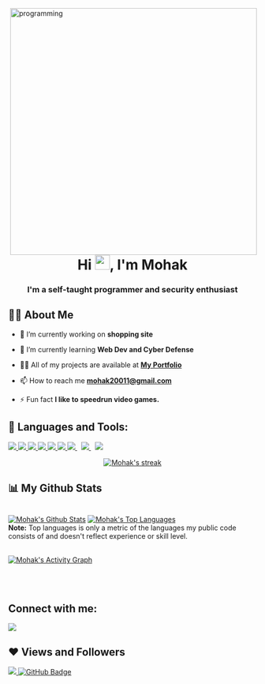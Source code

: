 <img align="right" src="https://i.pinimg.com/originals/54/e3/7d/54e37d8074ebcde1d96c77d7b2a7f310.gif" alt="programming" width="500" height="auto">

<h1 align="center">Hi <img src="https://raw.githubusercontent.com/MartinHeinz/MartinHeinz/master/wave.gif" width="30px">, I'm Mohak</h1>
<h3 align="center">I'm a self-taught programmer and security enthusiast<h3>


## 🙋‍♂️ About Me

- 🔭 I’m currently working on **shopping site**

- 🌱 I’m currently learning **Web Dev and Cyber Defense**

- 👨‍💻 All of my projects are available at **[My Portfolio](https://mohak75.github.io/Experimental-Website/)**

- 📫 How to reach me **mohak20011@gmail.com**

- ⚡ Fun fact **I like to speedrun video games.**

## 🚀 Languages and Tools:

<p align="left"> 
    <a href="https://www.java.com" target="_blank"> <img src="https://img.icons8.com/color/48/000000/java-coffee-cup-logo.png"/> </a>
    <a href="https://developer.mozilla.org/en-US/docs/Web/JavaScript" target="_blank"> <img src="https://img.icons8.com/color/48/000000/javascript.png"/> </a> 
    <a href="https://www.w3.org/html/" target="_blank"> <img src="https://img.icons8.com/color/48/000000/html-5.png"/> </a> 
    <a href="https://www.w3schools.com/css/" target="_blank"> <img src="https://img.icons8.com/color/48/000000/css3.png"/> </a> 
    <a href="https://getbootstrap.com" target="_blank"> <img src="https://img.icons8.com/color/48/000000/bootstrap.png"/> </a> 
    <a href="https://www.python.org" target="_blank"> <img src="https://img.icons8.com/color/48/000000/python.png"/> </a> 
    <a style="padding-right:8px;" href="https://nodejs.org" target="_blank"> <img src="https://img.icons8.com/color/48/000000/nodejs.png"/> </a> 
    <a style="padding-right:8px;" href="https://www.mysql.com/" target="_blank"> <img src="https://img.icons8.com/fluent/50/000000/mysql-logo.png"/> </a>
    <a href="https://git-scm.com/" target="_blank"> <img src="https://img.icons8.com/color/48/000000/git.png"/> </a> 
  
<br/>

<p align="center">
    <a href="https://github.com/mohak75/github-readme-streak-stats">
        <img title="🔥 Get streak stats for your profile at git.io/streak-stats" alt="Mohak's streak" src="https://github-readme-streak-stats.herokuapp.com/?user=mohak75&theme=black-ice&hide_border=true&stroke=0000&background=060A0CD0"/>
    </a>
</p>

## 📊 My Github Stats

  <br/>
    <a href="https://github.com/mohak75/github-readme-stats"><img alt="Mohak's Github Stats" src="https://github-readme-stats.vercel.app/api?username=mohak75&show_icons=true&count_private=true&theme=react&hide_border=true&bg_color=0D1117" /></a>
  <a href="https://github.com/mohak75/github-readme-stats"><img alt="Mohak's Top Languages" src="https://github-readme-stats.vercel.app/api/top-langs/?username=mohak75&langs_count=8&count_private=true&layout=compact&theme=react&hide_border=true&bg_color=0D1117" /></a>
  <br/>
  <b>Note:</b> Top languages is only a metric of the languages my public code consists of and doesn't reflect experience or skill level.


<br/>
<br/>

<a href="https://github.com/mohak75/github-readme-activity-graph"><img alt="Mohak's Activity Graph" src="https://activity-graph.herokuapp.com/graph?username=mohak75&bg_color=0D1117&color=5BCDEC&line=5BCDEC&point=FFFFFF&hide_border=true" /></a>

<br/>
<br/>

## Connect with me:
<p align="left">

<a href = "https://www.linkedin.com/in/mohak-shrivastava-568689213/"><img src="https://img.icons8.com/fluent/48/000000/linkedin.png"/></a>


</p>

## ❤ Views and Followers
<a href="https://github.com/Meghna-DAS/github-profile-views-counter">
    <img src="https://komarev.com/ghpvc/?username=mohak75">
</a>
<a href="https://github.com/mohak75?tab=followers"><img src="https://img.shields.io/github/followers/mohak75?label=Followers&style=social" alt="GitHub Badge"></a>

